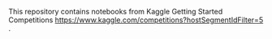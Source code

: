 This repository contains notebooks from Kaggle Getting Started Competitions https://www.kaggle.com/competitions?hostSegmentIdFilter=5 .
